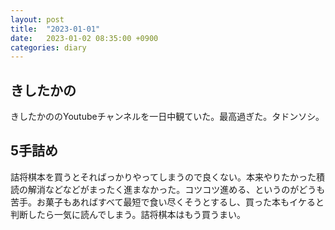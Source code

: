 ```yaml
---
layout: post
title:  "2023-01-01"
date:   2023-01-02 08:35:00 +0900
categories: diary
---
```


## きしたかの
きしたかののYoutubeチャンネルを一日中観ていた。最高過ぎた。タドンソシ。

## 5手詰め
詰将棋本を買うとそればっかりやってしまうので良くない。本来やりたかった積読の解消などなどがまったく進まなかった。コツコツ進める、というのがどうも苦手。お菓子もあればすべて最短で食い尽くそうとするし、買った本もイケると判断したら一気に読んでしまう。詰将棋本はもう買うまい。
